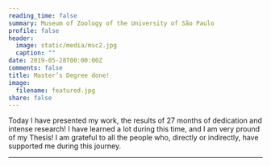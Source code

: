 ```yaml
---
reading_time: false
summary: Museum of Zoology of the University of São Paulo
profile: false
header:
  image: static/media/msc2.jpg
  caption: ""
date: 2019-05-28T00:00:00Z
comments: false
title: Master’s Degree done!
image:
  filename: featured.jpg
share: false
---
```


Today I have presented my work, the results of 27 months of dedication and intense research! 
I have learned a lot during this time, and I am very pround of my Thesis! I am grateful to all the people who, directly or indirectly, 
have supported me during this journey.

---

